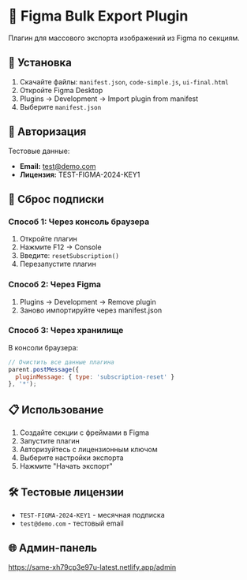 # 🔌 Figma Bulk Export Plugin

Плагин для массового экспорта изображений из Figma по секциям.

## 🚀 Установка

1. Скачайте файлы: `manifest.json`, `code-simple.js`, `ui-final.html`
2. Откройте Figma Desktop
3. Plugins → Development → Import plugin from manifest
4. Выберите `manifest.json`

## 🔑 Авторизация

Тестовые данные:
- **Email:** test@demo.com
- **Лицензия:** TEST-FIGMA-2024-KEY1

## 🔄 Сброс подписки

### Способ 1: Через консоль браузера
1. Откройте плагин
2. Нажмите F12 → Console
3. Введите: `resetSubscription()`
4. Перезапустите плагин

### Способ 2: Через Figma
1. Plugins → Development → Remove plugin
2. Заново импортируйте через manifest.json

### Способ 3: Через хранилище
В консоли браузера:
```javascript
// Очистить все данные плагина
parent.postMessage({
  pluginMessage: { type: 'subscription-reset' }
}, '*');
```

## 📋 Использование

1. Создайте секции с фреймами в Figma
2. Запустите плагин
3. Авторизуйтесь с лицензионным ключом
4. Выберите настройки экспорта
5. Нажмите "Начать экспорт"

## 🛠️ Тестовые лицензии

- `TEST-FIGMA-2024-KEY1` - месячная подписка
- `test@demo.com` - тестовый email

## 🌐 Админ-панель

https://same-xh79cp3e97u-latest.netlify.app/admin

